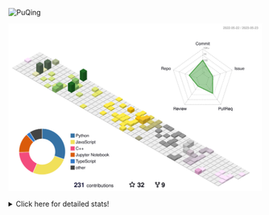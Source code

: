 ![PuQing](https://user-images.githubusercontent.com/27223114/171565019-9a56fae6-b08b-421f-99db-7e830da42371.png)

![](./profile-3d-contrib/profile-season-animate.svg)

<details>
<summary>Click here for detailed stats!</summary>

<!--START_SECTION:waka-->
![Lines of code](https://img.shields.io/badge/From%20Hello%20World%20I%27ve%20Written-677.3%20thousand%20lines%20of%20code-blue)

**🐱 My GitHub Data** 

> 📦 243.5 kB Used in GitHub's Storage 
 > 
> 🏆 76 Contributions in the Year 2023
 > 
> 🚫 Not Opted to Hire
 > 
> 📜 26 Public Repositories 
 > 
> 🔑 27 Private Repositories 
 > 
**I'm an Early 🐤** 

```text
🌞 Morning                194 commits         ████░░░░░░░░░░░░░░░░░░░░░   17.52 % 
🌆 Daytime                527 commits         ████████████░░░░░░░░░░░░░   47.61 % 
🌃 Evening                152 commits         ███░░░░░░░░░░░░░░░░░░░░░░   13.73 % 
🌙 Night                  234 commits         █████░░░░░░░░░░░░░░░░░░░░   21.14 % 
```


📊 **This Week I Spent My Time On** 

```text
💬 Programming Languages: 
C                        22 mins             ███████████░░░░░░░░░░░░░░   43.98 % 
Python                   22 mins             ███████████░░░░░░░░░░░░░░   43.48 % 
Jupyter Notebook         5 mins              ██░░░░░░░░░░░░░░░░░░░░░░░   09.69 % 
Markdown                 1 min               █░░░░░░░░░░░░░░░░░░░░░░░░   02.84 % 

🔥 Editors: 
DataSpell                27 mins             █████████████░░░░░░░░░░░░   53.18 % 
VS Code                  24 mins             ████████████░░░░░░░░░░░░░   46.82 % 

💻 Operating System: 
Windows                  50 mins             ████████████████████████░   97.16 % 
WSL                      1 min               █░░░░░░░░░░░░░░░░░░░░░░░░   02.84 % 
```


<!--END_SECTION:waka-->
</details>
